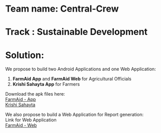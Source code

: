 # Team name: Central-Crew
# Track : Sustainable Development
# Solution:

We propose to build two Android Applications and one Web Application:
1. **FarmAid App** and **FarmAid Web** for Agricultural Officials
2. **Krishi Sahayta App** for Farmers


Download the apk files here:
  </br>
  [FarmAid - App](link)
  </br>
  [Krishi Sahayta](link)

We also propose to build a Web Application for Report generation:
  </br>
  Link for Web Application
  </br>
  [FarmAid - Web](link)

